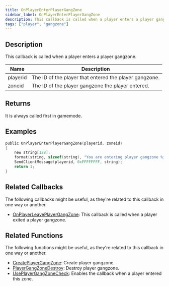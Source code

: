 ```yaml
---
title: OnPlayerEnterPlayerGangZone
sidebar_label: OnPlayerEnterPlayerGangZone
description: This callback is called when a player enters a player gangzone
tags: ["player", "gangzone"]
---
```


<VersionWarn name='callback' version='omp v1.1.0.2612' />

## Description

This callback is called when a player enters a player gangzone.

| Name     | Description                                            |
| -------- | ------------------------------------------------------ |
| playerid | The ID of the player that entered the player gangzone. |
| zoneid   | The ID of the player gangzone the player entered.      |

## Returns

It is always called first in gamemode.

## Examples

```c
public OnPlayerEnterPlayerGangZone(playerid, zoneid)
{
    new string[128];
    format(string, sizeof(string), "You are entering player gangzone %i", zoneid);
    SendClientMessage(playerid, 0xFFFFFFFF, string);
    return 1;
}
```

## Related Callbacks

The following callbacks might be useful, as they're related to this callback in one way or another. 

- [OnPlayerLeavePlayerGangZone](OnPlayerLeavePlayerGangZone): This callback is called when a player exited a player gangzone.

## Related Functions

The following functions might be useful, as they're related to this callback in one way or another. 

- [CreatePlayerGangZone](../functions/CreatePlayerGangZone): Create player gangzone.
- [PlayerGangZoneDestroy](../functions/PlayerGangZoneDestroy): Destroy player gangzone.
- [UsePlayerGangZoneCheck](../functions/UsePlayerGangZoneCheck): Enables the callback when a player entered this zone.